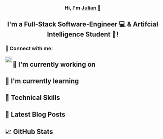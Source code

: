 <h3 align="center">
    Hi, I'm <a href="https://julian-steiner.net" target="_blank" rel="noreferrer">Julian</a> 👋
</h3>

<h2 align="center">
I'm a Full-Stack Software-Engineer 💻 & Artifcial Intelligence Student 🧠!
</h2> 

### 🤝 Connect with me:

<a href="https://www.linkedin.com/in/julian-steiner-0225b9190"><img align="left" src="https://raw.githubusercontent.com/yushi1007/yushi1007/main/images/linkedin.svg" alt="Julian | LinkedIn" width="21px"/></a>

## 🔭 I'm currently working on

## 🌱 I'm currently learning

## 💼 Technical Skills

## 📝 Latest Blog Posts

## 📈 GitHub Stats
